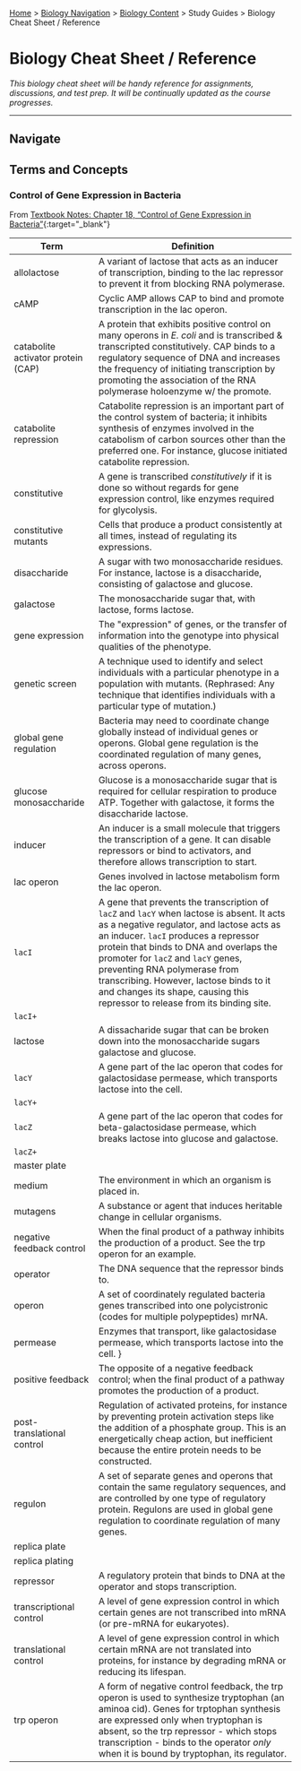 [Home](https://andre-ye.github.io) > [Biology Navigation](https://andre-ye.github.io/biology/biology_navigation) > [Biology Content](https://andre-ye.github.io/biology/biology_navigation#biology-content) > Study Guides > Biology Cheat Sheet / Reference

# Biology Cheat Sheet / Reference

*This biology cheat sheet will be handy reference for assignments, discussions, and test prep. It will be continually updated as the course progresses.*

---

## Navigate

## Terms and Concepts

### Control of Gene Expression in Bacteria
From [Textbook Notes: Chapter 18, “Control of Gene Expression in Bacteria”](https://andre-ye.github.io/biology/winter-quarter/notes/module-1/chapter-18){:target="_blank"}

| Term | Definition |
| --- | --- |
| allolactose | A variant of lactose that acts as an inducer of transcription, binding to the lac repressor to prevent it from blocking RNA polymerase. |
| cAMP | Cyclic AMP allows CAP to bind and promote transcription in the lac operon. |
| catabolite activator protein (CAP) | A protein that exhibits positive control on many operons in *E. coli* and is transcribed & transcripted constitutively. CAP binds to a regulatory sequence of DNA and increases the frequency of initiating transcription by promoting the association of the RNA polymerase holoenzyme w/ the promote. |
| catabolite repression | Catabolite repression is an important part of the control system of bacteria; it inhibits synthesis of enzymes involved in the catabolism of carbon sources other than the preferred one. For instance, glucose initiated catabolite repression. |
|	constitutive | A gene is transcribed *constitutively* if it is done so without regards for gene expression control, like enzymes required for glycolysis. |
|	constitutive mutants | Cells that produce a product consistently at all times, instead of regulating its expressions. |
|	disaccharide | A sugar with two monosaccharide residues. For instance, lactose is a disaccharide, consisting of galactose and glucose. |
|	galactose | The monosaccharide sugar that, with lactose, forms lactose. |
|	gene expression | The "expression" of genes, or the transfer of information into the genotype into physical qualities of the phenotype. |
|	genetic screen | A technique used to identify and select individuals with a particular phenotype in a population with mutants. (Rephrased: Any technique that identifies individuals with a particular type of mutation.) |
|	global gene regulation | Bacteria may need to coordinate change globally instead of individual genes or operons. Global gene regulation is the coordinated regulation of many genes, across operons. |
|	glucose monosaccharide | Glucose is a monosaccharide sugar that is required for cellular respiration to produce ATP. Together with galactose, it forms the disaccharide lactose. |
| inducer | An inducer is a small molecule that triggers the transcription of a gene. It can disable repressors or bind to activators, and therefore allows transcription to start. |
| lac operon | Genes involved in lactose metabolism form the lac operon. |
| `lacI` | A gene that prevents the transcription of `lacZ` and `lacY` when lactose is absent. It acts as a negative regulator, and lactose acts as an inducer. `lacI` produces a repressor protein that binds to DNA and overlaps the promoter for `lacZ` and `lacY` genes, preventing RNA polymerase from transcribing. However, lactose binds to it and changes its shape, causing this repressor to release from its binding site. |
| `lacI+` | |
| lactose | A dissacharide sugar that can be broken down into the monosaccharide sugars galactose and glucose. |
| `lacY` | A gene part of the lac operon that codes for galactosidase permease, which transports lactose into the cell. |
| `lacY+` | |
| `lacZ` | A gene part of the lac operon that codes for beta-galactosidase permease, which breaks lactose into glucose and galactose. |
| `lacZ+` |
| master plate | |
| medium | The environment in which an organism is placed in. |
| mutagens | A substance or agent that induces heritable change in cellular organisms. |
| negative feedback control | When the final product of a pathway inhibits the production of a product. See the trp operon for an example. |
| operator | The DNA sequence that the repressor binds to. |
| operon | A set of coordinately regulated bacteria genes transcribed into one polycistronic (codes for multiple polypeptides) mrNA. |
| permease | Enzymes that transport, like galactosidase permease, which transports lactose into the cell. }
| positive feedback | The opposite of a negative feedback control; when the final product of a pathway promotes the production of a product. |
| post-translational control | Regulation of activated proteins, for instance by preventing protein activation steps like the addition of a phosphate group. This is an energetically cheap action, but inefficient because the entire protein needs to be constructed. |
| regulon | A set of separate genes and operons that contain the same regulatory sequences, and are controlled by one type of regulatory protein. Regulons are used in global gene regulation to coordinate regulation of many genes. |
| replica plate | |
| replica plating | |
| repressor | A regulatory protein that binds to DNA at the operator and stops transcription. |
| transcriptional control | A level of gene expression control in which certain genes are not transcribed into mRNA (or pre-mRNA for eukaryotes). |
| translational control | A level of gene expression control in which certain mRNA are not translated into proteins, for instance by degrading mRNA or reducing its lifespan.
| trp operon | A form of negative control feedback, the trp operon is used to synthesize tryptophan (an aminoa cid). Genes for trptophan synthesis are expressed only when tryptophan is absent, so the trp repressor - which stops transcription - binds to the operator *only* when it is bound by tryptophan, its regulator. |



